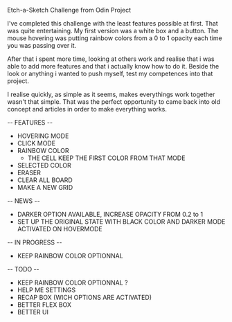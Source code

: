 Etch-a-Sketch Challenge from Odin Project


I've completed this challenge with the least features possible at first. That was quite entertaining. My first version was a white box and a button. The mouse hovering was putting rainbow colors from a 0 to 1 opacity each time you was passing over it. 

After that i spent more time, looking at others work and realise that i was able to add more features and that i actually know how to do it. Beside the look or anything i wanted to push myself, test my competences into that project. 

I realise quickly, as simple as it seems, makes everythings work together wasn't that simple. That was the perfect opportunity to came back into old concept and articles in order to make everything works. 


-- FEATURES --

- HOVERING MODE
- CLICK MODE
- RAINBOW COLOR
    - THE CELL KEEP THE FIRST COLOR FROM THAT MODE
- SELECTED COLOR
- ERASER
- CLEAR ALL BOARD
- MAKE A NEW GRID

-- NEWS --

 - DARKER OPTION AVAILABLE, INCREASE OPACITY FROM 0.2 to 1
 - SET UP THE ORIGINAL STATE WITH BLACK COLOR AND DARKER MODE ACTIVATED ON HOVERMODE

 -- IN PROGRESS --

 - KEEP RAINBOW COLOR OPTIONNAL

-- TODO --

- KEEP RAINBOW COLOR OPTIONNAL ? 
- HELP ME SETTINGS 
- RECAP BOX (WICH OPTIONS ARE ACTIVATED)
- BETTER FLEX BOX
- BETTER UI

